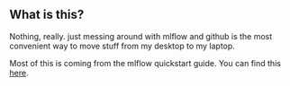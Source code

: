 ## What is this?

Nothing, really. just messing around with mlflow and github is the most convenient way to move stuff from my desktop to my laptop.

Most of this is coming from the mlflow quickstart guide. You can find this [here](https://mlflow.org/docs/latest/getting-started/intro-quickstart/index.html).

